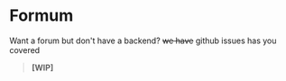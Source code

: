 # Formum
Want a forum but don't have a backend? ~~we have~~ github issues has you covered

> **[WIP]**
